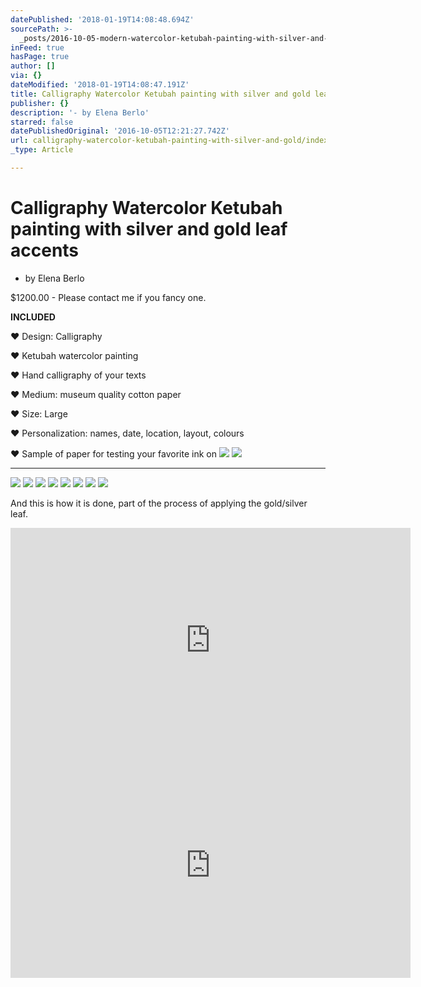 ```yaml
---
datePublished: '2018-01-19T14:08:48.694Z'
sourcePath: >-
  _posts/2016-10-05-modern-watercolor-ketubah-painting-with-silver-and-gold-leaf.md
inFeed: true
hasPage: true
author: []
via: {}
dateModified: '2018-01-19T14:08:47.191Z'
title: Calligraphy Watercolor Ketubah painting with silver and gold leaf accents
publisher: {}
description: '- by Elena Berlo'
starred: false
datePublishedOriginal: '2016-10-05T12:21:27.742Z'
url: calligraphy-watercolor-ketubah-painting-with-silver-and-gold/index.html
_type: Article

---
```

# Calligraphy Watercolor Ketubah painting with silver and gold leaf accents

- by Elena Berlo

$1200.00 - Please contact me if you fancy one.

**INCLUDED**

♥ Design: Calligraphy

♥ Ketubah watercolor painting

♥ Hand calligraphy of your texts

♥ Medium: museum quality cotton paper

♥ Size: Large

♥ Personalization: names, date, location, layout, colours

♥ Sample of paper for testing your favorite ink on
![](https://the-grid-user-content.s3-us-west-2.amazonaws.com/58038468-d3b5-4269-a863-89190264f622.jpg)
![](https://the-grid-user-content.s3-us-west-2.amazonaws.com/877737e4-6c5a-4b2a-8073-17d114086295.jpg)

---

![](https://the-grid-user-content.s3-us-west-2.amazonaws.com/d834a2d6-9167-4d1d-b672-8b2af0bceb34.jpg)
![](https://the-grid-user-content.s3-us-west-2.amazonaws.com/ccb79beb-6382-4ffa-afa2-7197f547e0c9.jpg)
![](https://the-grid-user-content.s3-us-west-2.amazonaws.com/9eeee666-f1a3-408d-9d13-57d64686ccdc.jpg)
![](https://the-grid-user-content.s3-us-west-2.amazonaws.com/49d2a060-4151-41ca-836f-b137168d9adc.jpg)
![](https://the-grid-user-content.s3-us-west-2.amazonaws.com/66367e8a-c46b-4680-92a3-91f93e7a73d3.jpg)
![](https://the-grid-user-content.s3-us-west-2.amazonaws.com/55709385-f8d7-4805-ba52-7a7a06a0c7c5.jpg)
![](https://the-grid-user-content.s3-us-west-2.amazonaws.com/6878b8a4-2bac-42d6-bc4c-1766c89fbfd8.jpg)
![](https://the-grid-user-content.s3-us-west-2.amazonaws.com/563abc43-de2a-4cbf-a8b7-f808f681e7a3.jpg)

And this is how it is done, part of the process of applying the gold/silver leaf.

<iframe src="https://cdn.embedly.com/widgets/media.html?src=https%3A%2F%2Fwww.youtube.com%2Fembed%2FSNnxA9GTK50%3Ffeature%3Doembed&amp;url=http%3A%2F%2Fwww.youtube.com%2Fwatch%3Fv%3DSNnxA9GTK50&amp;image=https%3A%2F%2Fi.ytimg.com%2Fvi%2FSNnxA9GTK50%2Fhqdefault.jpg&amp;key=b7d04c9b404c499eba89ee7072e1c4f7&amp;type=text%2Fhtml&amp;schema=youtube" width="640" height="360" scrolling="no" frameborder="0" allowfullscreen="" style=""></iframe>

<iframe src="https://cdn.embedly.com/widgets/media.html?src=https%3A%2F%2Fwww.youtube.com%2Fembed%2F3rTjFtijvZs%3Ffeature%3Doembed&amp;url=http%3A%2F%2Fwww.youtube.com%2Fwatch%3Fv%3D3rTjFtijvZs&amp;image=https%3A%2F%2Fi.ytimg.com%2Fvi%2F3rTjFtijvZs%2Fhqdefault.jpg&amp;key=b7d04c9b404c499eba89ee7072e1c4f7&amp;type=text%2Fhtml&amp;schema=youtube" width="640" height="360" scrolling="no" frameborder="0" allowfullscreen="" style=""></iframe>